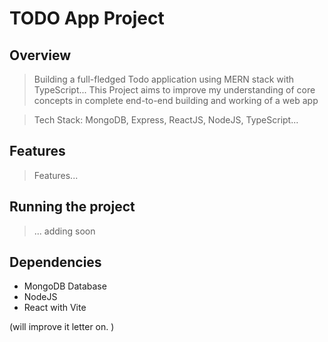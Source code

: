 # TODO App Project

## Overview
> Building a full-fledged Todo application using MERN stack with TypeScript... This Project aims to improve my understanding of core concepts in complete end-to-end building and working of a web app

> Tech Stack: MongoDB, Express, ReactJS, NodeJS, TypeScript...


## Features
> Features...


## Running the project
> ... adding soon


## Dependencies 
- MongoDB Database
- NodeJS
- React with Vite

(will improve it letter on. )